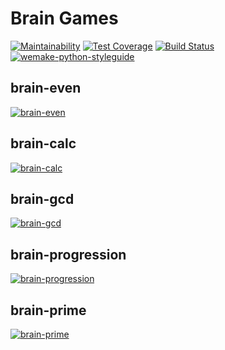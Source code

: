# Brain Games

[![Maintainability](https://api.codeclimate.com/v1/badges/a99a88d28ad37a79dbf6/maintainability)](https://codeclimate.com/github/codeclimate/codeclimate/maintainability)
[![Test Coverage](https://api.codeclimate.com/v1/badges/a99a88d28ad37a79dbf6/test_coverage)](https://codeclimate.com/github/codeclimate/codeclimate/test_coverage)
[![Build Status](https://travis-ci.org/veetors/python-project-lvl1.svg?branch=master)](https://travis-ci.org/veetors/python-project-lvl1)
[![wemake-python-styleguide](https://img.shields.io/badge/style-wemake-000000.svg)](https://github.com/wemake-services/wemake-python-styleguide)

## brain-even
[![brain-even](https://asciinema.org/a/Qk2g4YCybnR5kc7OAP4lKYIlC.png)](https://asciinema.org/a/Qk2g4YCybnR5kc7OAP4lKYIlC?width=200)

## brain-calc
[![brain-calc](https://asciinema.org/a/PdVP9rFvYYXnk1ZX9lHB1UoLh.png)](https://asciinema.org/a/PdVP9rFvYYXnk1ZX9lHB1UoLh)

## brain-gcd
[![brain-gcd](https://asciinema.org/a/xJ086hLgKPtmZeDWtTO5Wnlx6.png)](https://asciinema.org/a/xJ086hLgKPtmZeDWtTO5Wnlx6)

## brain-progression
[![brain-progression](https://asciinema.org/a/3ENAiqniWnx43GFhVZttKmBfC.png)](https://asciinema.org/a/3ENAiqniWnx43GFhVZttKmBfC)

## brain-prime
[![brain-prime](https://asciinema.org/a/VBvgdWVTxPsGolY8YDsj3RtZv.png)](https://asciinema.org/a/VBvgdWVTxPsGolY8YDsj3RtZv)
